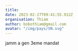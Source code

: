 ```yaml
---
title: 
date: 2023-02-27T09:41:55.912Z
organisation: Thiam
author: bobothiam@gmail.com
avatar: "/img/pays/SN.svg"
---
```


jamm a gen 3eme mandat